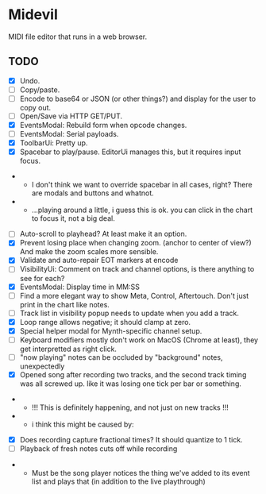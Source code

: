 # Midevil

MIDI file editor that runs in a web browser.

## TODO

- [x] Undo.
- [ ] Copy/paste.
- [ ] Encode to base64 or JSON (or other things?) and display for the user to copy out.
- [ ] Open/Save via HTTP GET/PUT.
- [x] EventsModal: Rebuild form when opcode changes.
- [ ] EventsModal: Serial payloads.
- [x] ToolbarUi: Pretty up.
- [x] Spacebar to play/pause. EditorUi manages this, but it requires input focus.
- - I don't think we want to override spacebar in all cases, right? There are modals and buttons and whatnot.
- - ...playing around a little, i guess this is ok. you can click in the chart to focus it, not a big deal.
- [ ] Auto-scroll to playhead? At least make it an option.
- [x] Prevent losing place when changing zoom. (anchor to center of view?) And make the zoom scales more sensible.
- [x] Validate and auto-repair EOT markers at encode
- [ ] VisibilityUi: Comment on track and channel options, is there anything to see for each?
- [x] EventsModal: Display time in MM:SS
- [ ] Find a more elegant way to show Meta, Control, Aftertouch. Don't just print in the chart like notes.
- [ ] Track list in visibility popup needs to update when you add a track.
- [x] Loop range allows negative; it should clamp at zero.
- [x] Special helper modal for Mynth-specific channel setup.
- [ ] Keyboard modifiers mostly don't work on MacOS (Chrome at least), they get interpretted as right click.
- [ ] "now playing" notes can be occluded by "background" notes, unexpectedly
- [x] Opened song after recording two tracks, and the second track timing was all screwed up. like it was losing one tick per bar or something.
- - !!! This is definitely happening, and not just on new tracks !!!
- - i think this might be caused by:
- [x] Does recording capture fractional times? It should quantize to 1 tick. 
- [ ] Playback of fresh notes cuts off while recording
- - Must be the song player notices the thing we've added to its event list and plays that (in addition to the live playthrough)
